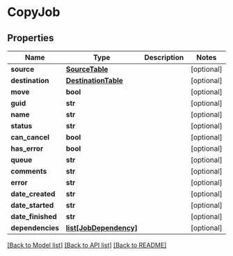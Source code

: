 # CopyJob

## Properties
Name | Type | Description | Notes
------------ | ------------- | ------------- | -------------
**source** | [**SourceTable**](SourceTable.md) |  | [optional] 
**destination** | [**DestinationTable**](DestinationTable.md) |  | [optional] 
**move** | **bool** |  | [optional] 
**guid** | **str** |  | [optional] 
**name** | **str** |  | [optional] 
**status** | **str** |  | [optional] 
**can_cancel** | **bool** |  | [optional] 
**has_error** | **bool** |  | [optional] 
**queue** | **str** |  | [optional] 
**comments** | **str** |  | [optional] 
**error** | **str** |  | [optional] 
**date_created** | **str** |  | [optional] 
**date_started** | **str** |  | [optional] 
**date_finished** | **str** |  | [optional] 
**dependencies** | [**list[JobDependency]**](JobDependency.md) |  | [optional] 

[[Back to Model list]](../README.md#documentation-for-models) [[Back to API list]](../README.md#documentation-for-api-endpoints) [[Back to README]](../README.md)


